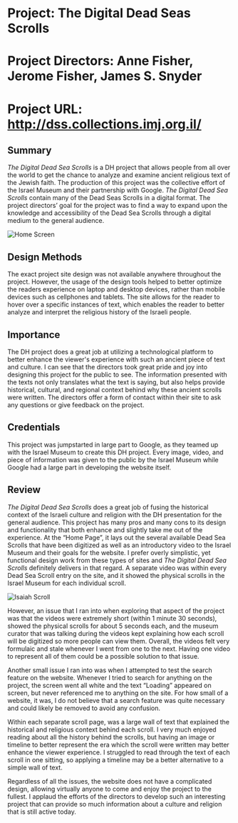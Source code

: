 # Project: The Digital Dead Seas Scrolls
# Project Directors: Anne Fisher, Jerome Fisher, James S. Snyder
# Project URL: http://dss.collections.imj.org.il/

## Summary
_The Digital Dead Sea Scrolls_ is a DH project that allows people from all over the world to get the chance to analyze and examine ancient religious text of the Jewish faith. The production of this project was the collective effort of the Israel Museum and their partnership with Google. _The Digital Dead Sea Scrolls_ contain many of the Dead Seas Scrolls in a digital format. The project directors’ goal for the project was to find a way to expand upon the knowledge and accessibility of the Dead Sea Scrolls through a digital medium to the general audience.

![Home Screen](https://bryan-atanacio.github.io/bryan-atanacio-CNU/images/Scroll.JPG)

## Design Methods
The exact project site design was not available anywhere throughout the project. However, the usage of the design tools helped to better optimize the readers experience on laptop and desktop devices, rather than mobile devices such as cellphones and tablets. The site allows for the reader to hover over a specific instances of text, which enables the reader to better analyze and interpret the religious history of the Israeli people.

## Importance
The DH project does a great job at utilizing a technological platform to better enhance the viewer's experience with such an ancient piece of text and culture. I can see that the directors took great pride and joy into designing this project for the public to see. The information presented with the texts not only translates what the text is saying, but also helps provide historical, cultural, and regional context behind why these ancient scrolls were written. The directors offer a form of contact within their site to ask any questions or give feedback on the project.

## Credentials
This project was jumpstarted in large part to Google, as they teamed up with the Israel Museum to create this DH project. Every image, video, and piece of information was given to the public by the Israel Museum while Google had a large part in developing the website itself.

## Review
_The Digital Dead Sea Scrolls_ does a great job of fusing the historical context of the Israeli culture and religion with the DH presentation for the general audience. This project has many pros and many cons to its design and functionality that both enhance and slightly take me out of the experience.
At the “Home Page”, it lays out the several available Dead Sea Scrolls that have been digitized as well as an introductory video to the Israel Museum and their goals for the website. I prefer overly simplistic, yet functional design work from these types of sites and _The Digital Dead Sea Scrolls_ definitely delivers in that regard. A separate video was within every Dead Sea Scroll entry on the site, and it showed the physical scrolls in the Israel Museum for each individual scroll.

![Isaiah Scroll](https://bryan-atanacio.github.io/bryan-atanacio-CNU/images/Isaiah.JPG)

However, an issue that I ran into when exploring that aspect of the project was that the videos were extremely short (within 1 minute 30 seconds), showed the physical scrolls for about 5 seconds each, and the museum curator that was talking during the videos kept explaining how each scroll will be digitized so more people can view them. Overall, the videos felt very formulaic and stale whenever I went from one to the next. Having one video to represent all of them could be a possible solution to that issue.

Another small issue I ran into was when I attempted to test the search feature on the website. Whenever I tried to search for anything on the project, the screen went all white and the text “Loading” appeared on screen, but never referenced me to anything on the site. For how small of a website, it was, I do not believe that a search feature was quite necessary and could likely be removed to avoid any confusion.

Within each separate scroll page, was a large wall of text that explained the historical and religious context behind each scroll. I very much enjoyed reading about all the history behind the scrolls, but having an image or timeline to better represent the era which the scroll were written may better enhance the viewer experience. I struggled to read through the text of each scroll in one sitting, so applying a timeline may be a better alternative to a simple wall of text.

Regardless of all the issues, the website does not have a complicated design, allowing virtually anyone to come and enjoy the project to the fullest. I applaud the efforts of the directors to develop such an interesting project that can provide so much information about a culture and religion that is still active today.
